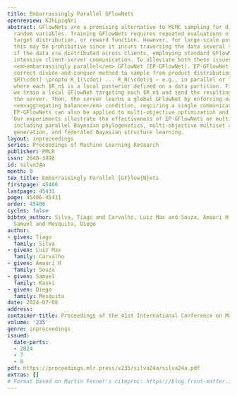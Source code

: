 ```yaml
---
title: Embarrassingly Parallel GFlowNets
openreview: KJhLpzqNri
abstract: GFlowNets are a promising alternative to MCMC sampling for discrete compositional
  random variables. Training GFlowNets requires repeated evaluations of the unnormalized
  target distribution, or reward function. However, for large-scale posterior sampling,
  this may be prohibitive since it incurs traversing the data several times. Moreover,
  if the data are distributed across clients, employing standard GFlowNets leads to
  intensive client-server communication. To alleviate both these issues, we propose
  <em>embarrassingly parallel</em> GFlowNet (EP-GFlowNet). EP-GFlowNet is a provably
  correct divide-and-conquer method to sample from product distributions of the form
  $R(\cdot) \propto R_1(\cdot) ... R_N(\cdot)$ — e.g., in parallel or federated Bayes,
  where each $R_n$ is a local posterior defined on a data partition. First, in parallel,
  we train a local GFlowNet targeting each $R_n$ and send the resulting models to
  the server. Then, the server learns a global GFlowNet by enforcing our newly proposed
  <em>aggregating balance</em> condition, requiring a single communication step. Importantly,
  EP-GFlowNets can also be applied to multi-objective optimization and model reuse.
  Our experiments illustrate the effectiveness of EP-GFlowNets on multiple tasks,
  including parallel Bayesian phylogenetics, multi-objective multiset and sequence
  generation, and federated Bayesian structure learning.
layout: inproceedings
series: Proceedings of Machine Learning Research
publisher: PMLR
issn: 2640-3498
id: silva24a
month: 0
tex_title: Embarrassingly Parallel {GF}low{N}ets
firstpage: 45406
lastpage: 45431
page: 45406-45431
order: 45406
cycles: false
bibtex_author: Silva, Tiago and Carvalho, Luiz Max and Souza, Amauri H and Kaski,
  Samuel and Mesquita, Diego
author:
- given: Tiago
  family: Silva
- given: Luiz Max
  family: Carvalho
- given: Amauri H
  family: Souza
- given: Samuel
  family: Kaski
- given: Diego
  family: Mesquita
date: 2024-07-08
address:
container-title: Proceedings of the 41st International Conference on Machine Learning
volume: '235'
genre: inproceedings
issued:
  date-parts:
  - 2024
  - 7
  - 8
pdf: https://proceedings.mlr.press/v235/silva24a/silva24a.pdf
extras: []
# Format based on Martin Fenner's citeproc: https://blog.front-matter.io/posts/citeproc-yaml-for-bibliographies/
---
```

